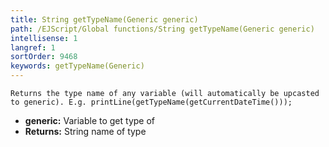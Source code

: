 ```yaml
---
title: String getTypeName(Generic generic)
path: /EJScript/Global functions/String getTypeName(Generic generic)
intellisense: 1
langref: 1
sortOrder: 9468
keywords: getTypeName(Generic)
---
```



    Returns the type name of any variable (will automatically be upcasted to generic). E.g. printLine(getTypeName(getCurrentDateTime()));
    



* **generic:** Variable to get type of
* **Returns:** String name of type



